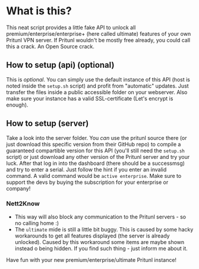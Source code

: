 # What is this? #
This neat script provides a little fake API to unlock all premium/enterprise/enterprise+ (here called ultimate) features of your own Pritunl VPN server. If Pritunl wouldn't be mostly free already, you could call this a crack. An Open Source crack.

## How to setup (api) (optional) ##
This is _optional_. You can simply use the default instance of this API (host is noted inside the `setup.sh` script) and profit from "automatic" updates.
Just transfer the files inside a public accessible folder on your webserver. Also make sure your instance has a valid SSL-certificate (Let's encrypt is enough).

## How to setup (server) ##
Take a look into the server folder. You _can_ use the pritunl source there (or just download this specific version from their GitHub repo) to compile a guaranteed compartible version for this API (you'll still need the `setup.sh` script) or just download any other version of the Pritunl server and try your luck.
After that log in into the dashboard (there should be a successmsg) and try to enter a serial. Just follow the hint if you enter an invalid command. A valid command would be `active enterprise`.
Make sure to support the devs by buying the subscription for your enterprise or company!

### Nett2Know ###
* This way will also block any communication to the Pritunl servers - so no calling home :)
* The `ultimate` mide is still a little bit buggy. This is caused by some hacky workarounds to get all features displayed (the server is already unlocked). Caused by this workaround some items are maybe shown instead o being hidden. If you find such thing - just inform me about it.

Have fun with your new premium/enterprise/ultimate Pritunl instance!